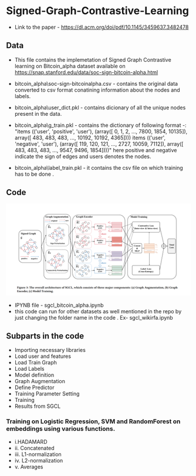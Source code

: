 # Signed-Graph-Contrastive-Learning

- Link to the paper - https://dl.acm.org/doi/pdf/10.1145/3459637.3482478





## Data

- This file contains the implemetation of Signed Graph Contrastive learning on Bitcoin_alpha dataset available on https://snap.stanford.edu/data/soc-sign-bitcoin-alpha.html  

- bitcoin_alpha\soc-sign-bitcoinalpha.csv -  contains the original data converted to csv format conatining information about the nodes and labels.
- bitcoin_alpha\user_dict.pkl - contains dicionary of all the unique nodes present in the data.
- bitcoin_alpha\g_train.pkl - contains the dictionary of following format -:
"items
(('user', 'positive', 'user'), (array([    0,     1,     2, ...,  7800,  1854, 10135]), array([  483,   483,   483, ..., 10192, 10192,  4365])))
items
(('user', 'negative', 'user'), (array([  119,   120,   121, ...,  2727, 10059,  7112]), array([ 483,  483,  483, ..., 9547, 9496, 1854])))"
here positive and negative indicate the sign of edges and users denotes the nodes.
- bitcoin_alpha\label_train.pkl - it contains the csv file on which training has to be done .

## Code
![](./SGCL_architecture.png)
- IPYNB file - sgcl_bitcoin_alpha.ipynb
- this code can run for other datasets as well mentioned in the repo by just changing the folder name in the code .
 Ex-  sgcl_wikirfa.ipynb



## Subparts in the code 

- Importing necessary libraries
- Load user and features
- Load Train Graph
- Load Labels 
- Model definition 
- Graph Augmentation 
- Define Predictor
- Training Parameter Setting
- Training 
- Results from SGCL 
### Training on Logistic Regression, SVM and RandomForest on embeddings using various functions.
*  i.HADAMARD
*  ii. Concatenated
*  iii. L1-normalization
*  iv. L2-normalization 
*  v. Averages



